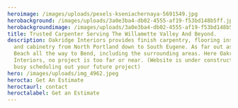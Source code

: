 ```yaml
---
heroimage: /images/uploads/pexels-kseniachernaya-5691549.jpg
herobackground: /images/uploads/3a0e3ba4-db02-4555-af19-f53bd148b5ff.jpg
herobackgroundimage: /images/uploads/3a0e3ba4-db02-4555-af19-f53bd148b5ff.jpg
title: Trusted Carpenter Serving The Willamette Valley And Beyond.
description: Oakridge Interiors provides finish carpentry, flooring installation
  and cabinetry from North Portland down to South Eugene. As far out as Newport
  Beach all the way to Bend, including the surrounding areas. Here Oakridge
  Interiors, no project is too far or near. (Website is under construction, too
  busy scheduling out your future project)
hero: /images/uploads/img_4962.jpeg
herocta: Get An Estimate
heroctaurl: contact
heroctalabel: Get an Estimate
---
```

